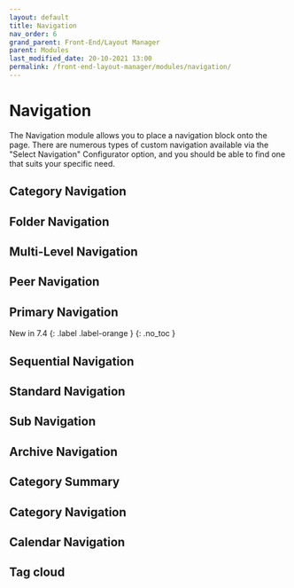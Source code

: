 ```yaml
---
layout: default
title: Navigation
nav_order: 6
grand_parent: Front-End/Layout Manager
parent: Modules
last_modified_date: 20-10-2021 13:00
permalink: /front-end-layout-manager/modules/navigation/
---
```


# Navigation
The Navigation module allows you to place a navigation block onto the page. There are numerous types of custom navigation available via the "Select Navigation" Configurator option, and you should be able to find one that suits your specific need.

## Category Navigation

## Folder Navigation

## Multi-Level Navigation

## Peer Navigation

## Primary Navigation
New in 7.4
{: .label .label-orange }
{: .no_toc }

## Sequential Navigation

## Standard Navigation

## Sub Navigation

## Archive Navigation

## Category Summary

## Category Navigation

## Calendar Navigation

## Tag cloud

